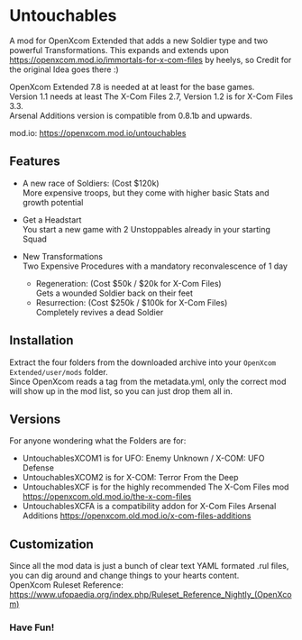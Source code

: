 # Untouchables
A mod for OpenXcom Extended that adds a new Soldier type and two powerful Transformations. This expands and extends upon https://openxcom.mod.io/immortals-for-x-com-files by heelys, so Credit for the original Idea goes there :)

OpenXcom Extended 7.8 is needed at at least for the base games.  
Version 1.1 needs at least The X-Com Files 2.7, Version 1.2 is for X-Com Files 3.3.  
Arsenal Additions version is compatible from 0.8.1b and upwards.

mod.io: https://openxcom.mod.io/untouchables

## Features
  - A new race of Soldiers: (Cost $120k)  
    More expensive troops, but they come with higher basic Stats and growth potential  
    
  - Get a Headstart  
    You start a new game with 2 Unstoppables already in your starting Squad
	
  - New Transformations  
    Two Expensive Procedures with a mandatory reconvalescence of 1 day
	- Regeneration: (Cost $50k / $20k for X-Com Files)  
	Gets a wounded Soldier back on their feet
	- Resurrection: (Cost $250k / $100k for X-Com Files)  
	Completely revives a dead Soldier

## Installation
Extract the four folders from the downloaded archive into your `OpenXcom Extended/user/mods` folder.  
Since OpenXcom reads a tag from the metadata.yml, only the correct mod will show up in the mod list, so you can just drop them all in.

## Versions
For anyone wondering what the Folders are for:
   - UntouchablesXCOM1 is for UFO: Enemy Unknown / X-COM: UFO Defense
   - UntouchablesXCOM2 is for X-COM: Terror From the Deep
   - UntouchablesXCF is for the highly recommended The X-Com Files mod https://openxcom.old.mod.io/the-x-com-files
   - UntouchablesXCFA is a compatibility addon for X-Com Files Arsenal Additions https://openxcom.old.mod.io/x-com-files-additions

## Customization
Since all the mod data is just a bunch of clear text YAML formated .rul files, you can dig around and change things to your hearts content.  
OpenXcom Ruleset Reference: https://www.ufopaedia.org/index.php/Ruleset_Reference_Nightly_(OpenXcom)


### Have Fun!
